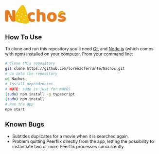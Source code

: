<img src="https://github.com/lorenzoferrante/Nachos/blob/master/static/nachos_logo_2.png" width=200 />

## How To Use

To clone and run this repository you'll need [Git](https://git-scm.com) and [Node.js](https://nodejs.org/en/download/) (which comes with [npm](http://npmjs.com)) installed on your computer. From your command line:

```bash
# Clone this repository
git clone https://github.com/lorenzoferrante/Nachos.git
# Go into the repository
cd Nachos
# Install dependencies
# NOTE: sudo is just for macOS
(sudo) npm install -g typescript
(sudo) npm install
# Run the app
npm start
```
## Known Bugs
- Subtitles duplicates for a movie when it is searched again.
- Problem quitting Peerflix directly from the app, letting the possibility to instantiate two or more Peerflix processes concurrently.
